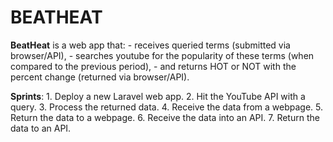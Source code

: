 # BEATHEAT

**BeatHeat** is a web app that:
	- receives queried terms (submitted via browser/API), 
	- searches youtube for the popularity of these terms (when compared to the previous period), 
	- and returns HOT or NOT with the percent change (returned via browser/API).

**Sprints**:
	1. Deploy a new Laravel web app.
	2. Hit the YouTube API with a query.
	3. Process the returned data.
	4. Receive the data from a webpage.
	5. Return the data to a webpage.
	6. Receive the data into an API.
	7. Return the data to an API.

